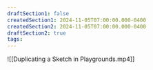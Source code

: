 ```yaml
---
draftSection1: false
createdSection1: 2024-11-05T07:00:00.000-0400
createdSection2: 2024-11-05T07:00:00.000-0400
draftSection2: true
tags:
---
```

![[Duplicating a Sketch in Playgrounds.mp4]]